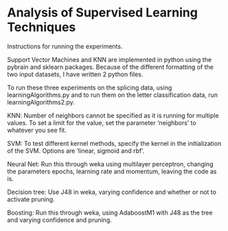 # Analysis of Supervised Learning Techniques

Instructions for running the experiments.

Support Vector Machines and KNN are implemented in python using the pybrain and sklearn packages. Because of the different formatting of the two input datasets, I have written 2 python files.

To run these three experiments on the splicing data, using learningAlgorithms.py and to run them on the letter classification data, run learningAlgorithms2.py.

KNN: Number of neighbors cannot be specified as it is running for multiple values. To set a limit for the value, set the parameter ‘neighbors’ to whatever you see fit.

SVM: To test different kernel methods, specify the kernel in the initialization of the SVM. Options are ‘linear, sigmoid and rbf’.

Neural Net: Run this through weka using multilayer perceptron, changing the parameters epochs, learning rate and momentum, leaving the code as is.

Decision tree: Use J48 in weka, varying confidence and whether or not to activate pruning.

Boosting: Run this through weka, using AdaboostM1 with J48 as the tree and varying confidence and pruning.


